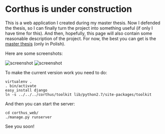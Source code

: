 Corthus is under construction
===========

This is a web application I created during my master thesis. 
Now I defended the thesis, so I can finally turn the project 
into something useful (if only I have time for this).
And then, hopefully, this page will also contain some reasonable 
description of the project. For now, the best you can get is
the [master thesis][1] (only in Polish).

Here are some screenshots:

![screenshot](://raw.github.com/mik01aj/corthus/master/doc/web2.png)
![screenshot](://raw.github.com/mik01aj/corthus/master/doc/websearch.png)

To make the current version work you need to do:

    virtualenv .
    . bin/activate
    easy_install django
    ln -s ../../../corthus/toolkit lib/python2.7/site-packages/toolkit

And then you can start the server:

    cd corthus_web/
    ./manage.py runserver

See you soon!

[1]: https://github.com/mik01aj/corthus/blob/master/doc/magisterka.pdf?raw=true
